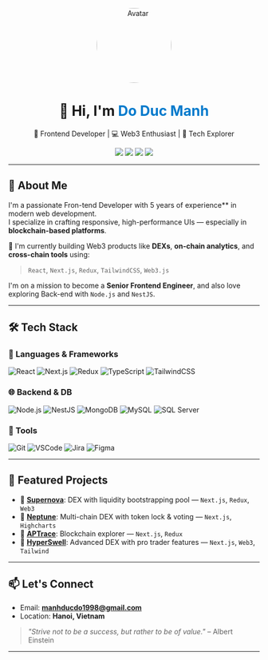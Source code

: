 <!-- GitHub Profile README -->

<p align="center">
  <img src="https://avatars.githubusercontent.com/u/62376726?s=96&v=4" width="150" style="border-radius: 50%" alt="Avatar" />
</p>

<h1 align="center">👋 Hi, I'm <span style="color:#007acc">Do Duc Manh</span></h1>

<p align="center">
  🚀 Frontend Developer | 💻 Web3 Enthusiast | 🎯 Tech Explorer
</p>

<p align="center">
  <a href="mailto:manhducdo1998@gmail.com"><img src="https://img.shields.io/badge/Email-DarkGreen?style=flat&logo=gmail&logoColor=white"/></a>
  <a href="https://xena.finance" target="_blank"><img src="https://img.shields.io/badge/Xena.Finance-Website-blue?style=flat-square&logo=web"></a>
  <a href="https://app.nep.finance" target="_blank"><img src="https://img.shields.io/badge/Nep.Finance-DeFi-orange?style=flat-square&logo=ethereum"></a>
  <a href="https://alpha.aptrace.xyz" target="_blank"><img src="https://img.shields.io/badge/APTrace-Explorer-yellow?style=flat-square&logo=blockchaindotcom"></a>
</p>

---

## 🧠 About Me

I'm a passionate Fron-tend Developer with 5 years of experience** in modern web development.  
I specialize in crafting responsive, high-performance UIs — especially in **blockchain-based platforms**.

💼 I'm currently building Web3 products like **DEXs**, **on-chain analytics**, and **cross-chain tools** using:

> `React`, `Next.js`, `Redux`, `TailwindCSS`, `Web3.js`

I'm on a mission to become a **Senior Frontend Engineer**, and also love exploring Back-end with `Node.js` and `NestJS`.

---

## 🛠 Tech Stack

### 🔧 Languages & Frameworks

![React](https://img.shields.io/badge/-React-61DAFB?logo=react&logoColor=white&style=flat)
![Next.js](https://img.shields.io/badge/-Next.js-000000?logo=nextdotjs&style=flat)
![Redux](https://img.shields.io/badge/-Redux-764abc?logo=redux&style=flat)
![TypeScript](https://img.shields.io/badge/-TypeScript-3178c6?logo=typescript&style=flat)
![TailwindCSS](https://img.shields.io/badge/-TailwindCSS-38bdf8?logo=tailwindcss&style=flat)

### 🌐 Backend & DB

![Node.js](https://img.shields.io/badge/-Node.js-339933?logo=node.js&style=flat)
![NestJS](https://img.shields.io/badge/-NestJS-ea2845?logo=nestjs&style=flat)
![MongoDB](https://img.shields.io/badge/-MongoDB-47A248?logo=mongodb&style=flat)
![MySQL](https://img.shields.io/badge/-MySQL-00758F?logo=mysql&style=flat)
![SQL Server](https://img.shields.io/badge/-SQL%20Server-CC2927?logo=microsoft-sql-server&style=flat)

### 🧰 Tools

![Git](https://img.shields.io/badge/-Git-F05032?logo=git&style=flat)
![VSCode](https://img.shields.io/badge/-VS%20Code-007ACC?logo=visual-studio-code&style=flat)
![Jira](https://img.shields.io/badge/-Jira-0052CC?logo=jira&style=flat)
![Figma](https://img.shields.io/badge/-Figma-F24E1E?logo=figma&style=flat)

---

## 🚀 Featured Projects

- 🔗 [**Supernova**](https://xena.finance): DEX with liquidity bootstrapping pool — `Next.js`, `Redux`, `Web3`
- 🔗 [**Neptune**](https://app.nep.finance): Multi-chain DEX with token lock & voting — `Next.js`, `Highcharts`
- 🔗 [**APTrace**](https://alpha.aptrace.xyz): Blockchain explorer — `Next.js`, `Redux`
- 🔗 [**HyperSwell**](https://app.hyperswell.xyz): Advanced DEX with pro trader features — `Next.js`, `Web3`, `Tailwind`

---

## 📫 Let's Connect

- Email: **manhducdo1998@gmail.com**
- Location: **Hanoi, Vietnam**

> *"Strive not to be a success, but rather to be of value."* – Albert Einstein

---

